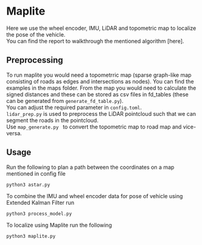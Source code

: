 # Maplite

Here we use the wheel encoder, IMU, LiDAR and topometric map to localize the pose of the vehicle.  
You can find the report to walkthrough the mentioned algorithm [here].  

## Preprocessing

To run maplite you would need a topometrric map (sparse graph-like map consisting of roads as edges and intersections as nodes). You can find the examples in the maps folder. From the map you would need to calculate the signed distances and these can be stored as csv files in fd_tables (these can be generated from `generate_fd_table.py`).  
You can adjust the required parameter in `config.toml`.  
`lidar_prep.py` is used to preprocess the LiDAR pointcloud such that we can segment the roads in the pointcloud.  
Use `map_generate.py ` to convert the topometric map to road map and vice-versa.  

## Usage

Run the following to plan a path between the coordinates on a map mentioned in config file  

    python3 astar.py
    
To combine the IMU and wheel encoder data for pose of vehicle using Extended Kalman Filter run 

    python3 process_model.py

To localize using Maplite run the following  

    python3 maplite.py
